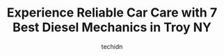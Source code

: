 ---
layout: ampstory
image: https://images.unsplash.com/photo-1488610883421-64eb350d7f12?ixlib=rb-4.0.3&ixid=MnwxMjA3fDB8MHxwaG90by1wYWdlfHx8fGVufDB8fHx8&auto=format&fit=crop&w=640&h=853&q=80
author: techidn
featured: false
description: Experience the excellence of automotive service by visiting the 7 best Diesel Mechanic in Troy NY, USA. With their expertise, attention to detail, and commitment to customer satisfaction, yo
title: Experience Reliable Car Care with 7 Best Diesel Mechanics in Troy NY
cover:
   title: Experience Reliable Car Care with 7 Best Diesel Mechanics in Troy NY
   subtitle: Rickpate
   background: https://images.unsplash.com/photo-1488610883421-64eb350d7f12?ixlib=rb-4.0.3&ixid=MnwxMjA3fDB8MHxwaG90by1wYWdlfHx8fGVufDB8fHx8&auto=format&fit=crop&w=640&h=853&q=80

pages: 
 - layout: thirds
   top: <h1>#1 Troys Best Auto Body Shop Inc.</h1>
   bottom: "<p>I saw quite a few reviews were great for this company so I took my vehicle there for side body damage. Mike and Khach, and crew, were friendly, honest and did great work.</p>"
   background: https://www.knot35.com/toplist/wp-content/uploads/2023/06/best-diesel-mechanic-1-in-troy-ny-1685838997.jpeg
   backgroundblur: true
 - layout: thirds
   top: <h1>#2 Firestone Complete Auto Care</h1>
   bottom: "<p>124 Congress St, Troy, NY 12180, United States</p>"
   background: https://www.knot35.com/toplist/wp-content/uploads/2023/06/best-diesel-mechanic-2-in-troy-ny-1685838998.jpeg
   cta:
      link: https://www.knot35.com/toplist/experience-reliable-car-care-with-7-best-diesel-mechanics-in-troy-ny/
      text: Experience Reliable Car Care with 7 Best Diesel Mechanics in Troy NY
 - layout: thirds
   top: <h1>#3 Georges Auto Repair</h1>
   bottom: "<p>555 Congress St, Troy, NY 12180, United States</p>"
   background: https://www.knot35.com/toplist/wp-content/uploads/2023/06/best-diesel-mechanic-3-in-troy-ny-1685838998.jpeg
   cta:
      link: https://www.knot35.com/toplist/experience-reliable-car-care-with-7-best-diesel-mechanics-in-troy-ny/
      text: Experience Reliable Car Care with 7 Best Diesel Mechanics in Troy NY
 - layout: thirds
   top: <h1>#4 Adirondack Tire & Service</h1>
   bottom: "<p>371 2nd Ave, Troy, NY 12182, United States</p>"
   background: https://images.unsplash.com/photo-1608411404720-c8f0417bcdba?ixlib=rb-4.0.3&ixid=MnwxMjA3fDB8MHxwaG90by1wYWdlfHx8fGVufDB8fHx8&auto=format&fit=crop&w=640&h=853&q=80
   cta:
      link: https://www.knot35.com/toplist/experience-reliable-car-care-with-7-best-diesel-mechanics-in-troy-ny/
      text: Experience Reliable Car Care with 7 Best Diesel Mechanics in Troy NY
 - layout: thirds
   top: <h1>#5 Fitzgeralds Automotive</h1>
   bottom: "<p>634 5th Ave, Troy, NY 12182, United States</p>"
   background: https://images.unsplash.com/photo-1567360425618-1594206637d2?ixlib=rb-4.0.3&ixid=MnwxMjA3fDB8MHxwaG90by1wYWdlfHx8fGVufDB8fHx8&auto=format&fit=crop&w=640&h=853&q=80
   cta:
      link: https://www.knot35.com/toplist/experience-reliable-car-care-with-7-best-diesel-mechanics-in-troy-ny/
      text: Experience Reliable Car Care with 7 Best Diesel Mechanics in Troy NY
 - layout: thirds
   top: <h1>#6 DeRubertis Auto Service & Sales</h1>
   bottom: "<p>386 5th Ave, Troy, NY 12182, United States</p>"
   background: https://images.unsplash.com/photo-1527066579998-dbbae57f45ce?ixlib=rb-4.0.3&ixid=MnwxMjA3fDB8MHxwaG90by1wYWdlfHx8fGVufDB8fHx8&auto=format&fit=crop&w=640&h=853&q=80
   cta:
      link: https://www.knot35.com/toplist/experience-reliable-car-care-with-7-best-diesel-mechanics-in-troy-ny/
      text: Experience Reliable Car Care with 7 Best Diesel Mechanics in Troy NY
 - layout: thirds
   top: <h1>#7 McKay Family Automotive</h1>
   bottom: "<p>1626 5th Ave, Troy, NY 12180, United States</p>"
   background: https://images.unsplash.com/photo-1564951434112-64d74cc2a2d7?ixlib=rb-4.0.3&ixid=MnwxMjA3fDB8MHxwaG90by1wYWdlfHx8fGVufDB8fHx8&auto=format&fit=crop&w=640&h=853&q=80
   cta:
      link: https://www.knot35.com/toplist/experience-reliable-car-care-with-7-best-diesel-mechanics-in-troy-ny/
      text: Experience Reliable Car Care with 7 Best Diesel Mechanics in Troy NY
 - layout: thirds
   middle: Continue reading...
   background: https://images.unsplash.com/photo-1540457036297-448b6b99e91c?ixlib=rb-4.0.3&ixid=MnwxMjA3fDB8MHxwaG90by1wYWdlfHx8fGVufDB8fHx8&auto=format&fit=crop&w=640&h=853&q=80
   cta:
      link: https://www.knot35.com/toplist/experience-reliable-car-care-with-7-best-diesel-mechanics-in-troy-ny/
      text: Experience Reliable Car Care with 7 Best Diesel Mechanics in Troy NY
      
---